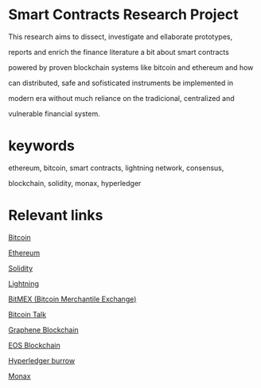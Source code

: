 # Smart Contracts Research Project

This research aims to dissect, investigate and ellaborate prototypes,

reports and enrich the finance literature a bit about smart contracts

powered by proven blockchain systems like bitcoin and ethereum and how

can distributed, safe and sofisticated instruments be implemented in

modern era without much reliance on the tradicional, centralized and 

vulnerable financial system.


keywords
===
ethereum, bitcoin, smart contracts, lightning network, consensus,

blockchain, solidity, monax, hyperledger

Relevant links
===

[Bitcoin](https://github.com/bitcoin)

[Ethereum](https://github.com/ethereum)

[Solidity](https://github.com/ethereum/solidity)

[Lightning](https://github.com/lightningnetwork/lnd)

[BitMEX (Bitcoin Merchantile Exchange)](bitmex.com/app/)

[Bitcoin Talk](bitcointalk.org)

[Graphene Blockchain](https://github.com/0xae/graphene)

[EOS Blockchain](https://github.com/EOSIO/eos)

[Hyperledger burrow](https://github.com/hyperledger/burrow)

[Monax](https://github.com/monax/monax)
